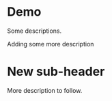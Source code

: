 # Demo

Some descriptions.

Adding some more description

# New sub-header

More description to follow.
